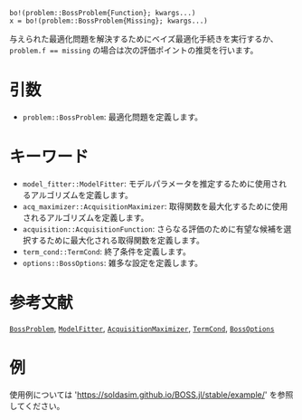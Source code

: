 ```
bo!(problem::BossProblem{Function}; kwargs...)
x = bo!(problem::BossProblem{Missing}; kwargs...)
```

与えられた最適化問題を解決するためにベイズ最適化手続きを実行するか、`problem.f == missing` の場合は次の評価ポイントの推奨を行います。

# 引数

  * `problem::BossProblem`: 最適化問題を定義します。

# キーワード

  * `model_fitter::ModelFitter`: モデルパラメータを推定するために使用されるアルゴリズムを定義します。
  * `acq_maximizer::AcquisitionMaximizer`: 取得関数を最大化するために使用されるアルゴリズムを定義します。
  * `acquisition::AcquisitionFunction`: さらなる評価のために有望な候補を選択するために最大化される取得関数を定義します。
  * `term_cond::TermCond`: 終了条件を定義します。
  * `options::BossOptions`: 雑多な設定を定義します。

# 参考文献

[`BossProblem`](@ref), [`ModelFitter`](@ref), [`AcquisitionMaximizer`](@ref), [`TermCond`](@ref), [`BossOptions`](@ref)

# 例

使用例については 'https://soldasim.github.io/BOSS.jl/stable/example/' を参照してください。

